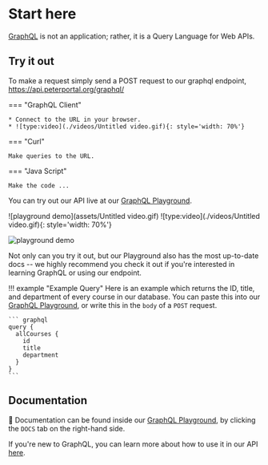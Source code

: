 # Start here

[GraphQL](https://graphql.org/) is not an application; rather, it is a Query Language for Web APIs.


## Try it out

To make a request simply send a POST request to our graphql endpoint, <https://api.peterportal.org/graphql/>

=== "GraphQL Client"

    * Connect to the URL in your browser.
    * ![type:video](./videos/Untitled video.gif){: style='width: 70%'}

=== "Curl"

    Make queries to the URL. 

=== "Java Script"

    Make the code ... 



You can try out our API live at our [GraphQL Playground](/graphql-playground).

![playground demo](assets/Untitled video.gif)
![type:video](./videos/Untitled video.gif){: style='width: 70%'}

![playground demo](https://gifs.tisuela.com/web-dev/graphql_playground_demo.gif)

Not only can you try it out, but our Playground also has the most up-to-date docs -- we highly recommend you check it out if you're interested in learning GraphQL or using our endpoint.


!!! example "Example Query"
    Here is an example which returns the ID, title, and department of every course in our database.
    You can paste this into our [GraphQL Playground](/graphql-playground), or write this in the `body` of a `POST` request.

    ``` graphql 
    query {
      allCourses {
        id
        title
        department
      }
    }
    ```


## Documentation

📃 Documentation can be found inside our [GraphQL Playground](/graphql-playground), by clicking the `DOCS` tab on the right-hand side.

If you're new to GraphQL, you can learn more about how to use it in our API [here](/docs/GraphQL-API/learn_more).